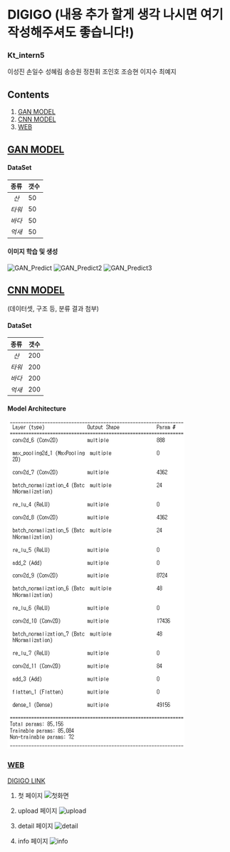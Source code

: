 # DIGIGO (내용 추가 할게 생각 나시면 여기 작성해주셔도 좋습니다!)

### Kt_intern5
이성진 손일수 성혜림 송승원 정찬휘 조인호 조승현 이지수 최예지

## Contents
  1. [GAN MODEL](#GAN-MODEL)
  2. [CNN MODEL](#CNN-MODEL)
  3. [WEB](#WEB)

## [GAN MODEL](https://github.com/LSeongjin/DIGIGO/blob/main/GAN_Model/GAN_DIGIGO_KT_mountain.ipynb)

  #### DataSet  
  |종류|갯수|
  |:---:|---|
  |*산*|50|
  |*타워*|50|
  |*바다*|50|
  |*억새*|50| 
  
  #### 이미지 학습 및 생성

  ![GAN_Predict](https://user-images.githubusercontent.com/68309988/147800063-2b9ccd20-6938-412b-9e26-bd5e303cb385.png)
  ![GAN_Predict2](https://user-images.githubusercontent.com/68309988/147800082-32a5a3c3-4071-437b-95ef-faddfabac8d1.png)
  ![GAN_Predict3](https://user-images.githubusercontent.com/68309988/147800097-1104cd72-d155-41c1-8e0e-600d3e560f96.png)

## [CNN MODEL](https://github.com/LSeongjin/DIGIGO/blob/main/CNN_Model/model.ipynb)
  (데이터셋, 구조 등, 분류 결과 첨부)
  
  #### DataSet
  |종류|갯수|
  |:---:|---|
  |*산*|200|
  |*타워*|200|
  |*바다*|200|
  |*억새*|200|
  
  #### Model Architecture
  ![CNN_Model](https://github.com/LSeongjin/DIGIGO/blob/main/CNN_Model/CNN_model_architecture.png)
  
### [WEB](https://github.com/LSeongjin/DIGIGO/tree/main/WEB/Digigoo)
  
  [DIGIGO LINK](http://ec2-15-164-97-115.ap-northeast-2.compute.amazonaws.com/)
  
  1. 첫 페이지
  ![첫화면](https://user-images.githubusercontent.com/52199642/147894461-3fd62bd2-a8bf-423b-b1bf-9076e197075f.PNG)
  
  2. upload 페이지
  ![upload](https://user-images.githubusercontent.com/52199642/147894525-84aeabe7-af66-410b-8bee-a5fe842698c5.PNG)
  
  3. detail 페이지
  ![detail](https://user-images.githubusercontent.com/52199642/147894534-f734bb85-c8af-4ace-8f4d-9926931c721d.png)
  
  4. info 페이지
  ![info](https://user-images.githubusercontent.com/52199642/147894595-7e2f7ad2-79fc-49df-8377-64d413f20705.PNG)
